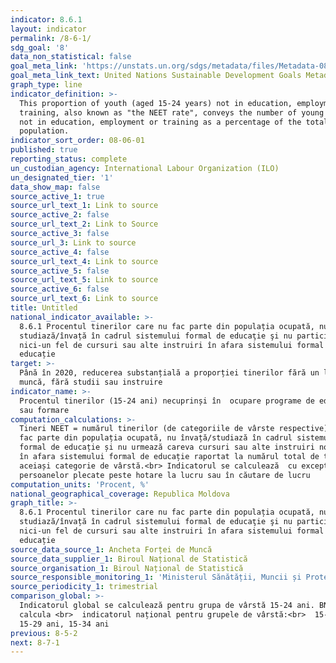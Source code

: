 ```yaml
---
indicator: 8.6.1
layout: indicator
permalink: /8-6-1/
sdg_goal: '8'
data_non_statistical: false
goal_meta_link: 'https://unstats.un.org/sdgs/metadata/files/Metadata-08-06-01.pdf'
goal_meta_link_text: United Nations Sustainable Development Goals Metadata (PDF 382 KB)
graph_type: line
indicator_definition: >-
  This proportion of youth (aged 15-24 years) not in education, employment or
  training, also known as "the NEET rate", conveys the number of young persons
  not in education, employment or training as a percentage of the total youth
  population.
indicator_sort_order: 08-06-01
published: true
reporting_status: complete
un_custodian_agency: International Labour Organization (ILO)
un_designated_tier: '1'
data_show_map: false
source_active_1: true
source_url_text_1: Link to source
source_active_2: false
source_url_text_2: Link to Source
source_active_3: false
source_url_3: Link to source
source_active_4: false
source_url_text_4: Link to source
source_active_5: false
source_url_text_5: Link to source
source_active_6: false
source_url_text_6: Link to source
title: Untitled
national_indicator_available: >-
  8.6.1 Procentul tinerilor care nu fac parte din populația ocupată, nu
  studiază/învață în cadrul sistemului formal de educaţie şi nu participă la
  nici-un fel de cursuri sau alte instruiri în afara sistemului formal de
  educație
target: >-
  Până în 2020, reducerea substanțială a proporției tinerilor fără un loc de
  muncă, fără studii sau instruire
indicator_name: >-
  Procentul tinerilor (15-24 ani) necuprinși în  ocupare programe de educație
  sau formare
computation_calculations: >-
  Tineri NEET = numărul tinerilor (de categoriile de vârste respective), care nu
  fac parte din populația ocupată, nu învață/studiază în cadrul sistemului
  formal de educație și nu urmează careva cursuri sau alte instruiri non-formale
  în afara sistemului formal de educație raportat la numărul total de tineri din
  aceiași categorie de vârstă.<br> Indicatorul se calculează  cu excepția
  persoanelor plecate peste hotare la lucru sau în căutare de lucru
computation_units: 'Procent, %'
national_geographical_coverage: Republica Moldova
graph_title: >-
  8.6.1 Procentul tinerilor care nu fac parte din populația ocupată, nu
  studiază/învață în cadrul sistemului formal de educaţie şi nu participă la
  nici-un fel de cursuri sau alte instruiri în afara sistemului formal de
  educație
source_data_source_1: Ancheta Forței de Muncă
source_data_supplier_1: Biroul Național de Statistică
source_organisation_1: Biroul Național de Statistică
source_responsible_monitoring_1: 'Ministerul Sănătății, Muncii și Protecției Sociale'
source_periodicity_1: trimestrial
comparison_global: >-
  Indicatorul global se calculează pentru grupa de vârstă 15-24 ani. BNS poate
  calcula <br>  indicatorul național pentru grupele de vârstă:<br>  15-24 ani,
  15-29 ani, 15-34 ani
previous: 8-5-2
next: 8-7-1
---
```

